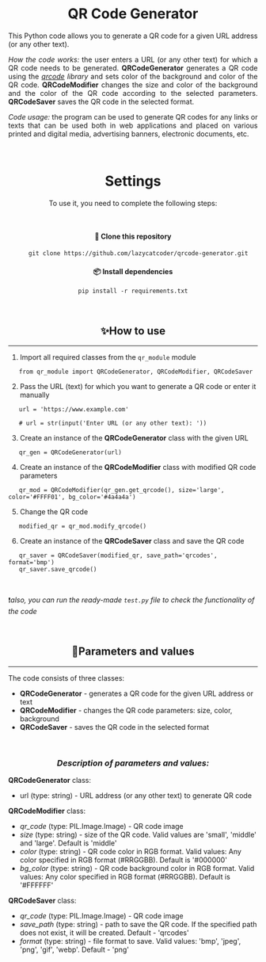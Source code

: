 <div align="center">
  <h1>QR Code Generator</h1>
</div>

<div align="justify">

   This Python code allows you to generate a QR code for a given URL address (or any other text).

   *How the code works:* the user enters a URL (or any other text) for which a QR code needs to be generated. **QRCodeGenerator** generates a QR code using the [*qrcode*](https://github.com/lincolnloop/python-qrcode) *library* and sets color of the background and color of the QR code. **QRCodeModifier** changes the size and color of the background and the color of the QR code according to the selected parameters. **QRCodeSaver** saves the QR code in the selected format.

   *Code usage:* the program can be used to generate QR codes for any links or texts that can be used both in web applications and placed on various printed and digital media, advertising banners, electronic documents, etc.

</div>

<br>

<div align="center">

   # Settings

   To use it, you need to complete the following steps:

<br>

#### 📁 Clone this repository

   ```
      git clone https://github.com/lazycatcoder/qrcode-generator.git
   ```


#### 📦 Install dependencies
   
   ```
   pip install -r requirements.txt
   ```

<br>

## ✨How to use
___

<div align="left">

1. Import all required classes from the `qr_module` module

```
   from qr_module import QRCodeGenerator, QRCodeModifier, QRCodeSaver
``` 
2. Pass the URL (text) for which you want to generate a QR code or enter it manually

```
   url = 'https://www.example.com' 

   # url = str(input('Enter URL (or any other text): '))
``` 
3. Create an instance of the **QRCodeGenerator** class with the given URL

```
   qr_gen = QRCodeGenerator(url)
```

4. Create an instance of the **QRCodeModifier** class with modified QR code parameters

```
   qr_mod = QRCodeModifier(qr_gen.get_qrcode(), size='large', color='#FFFF01', bg_color='#4a4a4a')
```

5. Change the QR code

```
   modified_qr = qr_mod.modify_qrcode()
```

6. Create an instance of the **QRCodeSaver** class and save the QR code

```
   qr_saver = QRCodeSaver(modified_qr, save_path='qrcodes', format='bmp') 
   qr_saver.save_qrcode()
```

<br>

❗*also, you can run the ready-made `test.py` file to check the functionality of the code*

</div>

<br>

   ## 📝Parameters and values
___

<div align="left">

The code consists of three classes:
   - **QRCodeGenerator** - generates a QR code for the given URL address or text
   - **QRCodeModifier** - changes the QR code parameters: size, color, background
   - **QRCodeSaver** - saves the QR code in the selected format
<br>

<div align="center">

   ###  *Description of parameters and values:*

</div>

**QRCodeGenerator** class:
   - url (type: string) - URL address (or any other text) to generate QR code

**QRCodeModifier** class:
   - *qr_code* (type: PIL.Image.Image) - QR code image
   - *size* (type: string) - size of the QR code. Valid values are 'small', 'middle' and 'large'. Default is 'middle'
   - *color* (type: string) - QR code color in RGB format. Valid values: Any color specified in RGB format (#RRGGBB). Default is '#000000'
   - *bg_color* (type: string) - QR code background color in RGB format. Valid values: Any color specified in RGB format (#RRGGBB). Default is '#FFFFFF'

**QRCodeSaver** class:
   - *qr_code* (type: PIL.Image.Image) - QR code image
   - *save_path* (type: string) - path to save the QR code. If the specified path does not exist, it will be created. Default - 'qrcodes'
   - *format* (type: string) - file format to save. Valid values: 'bmp', 'jpeg', 'png', 'gif', 'webp'. Default - 'png'

</div>

